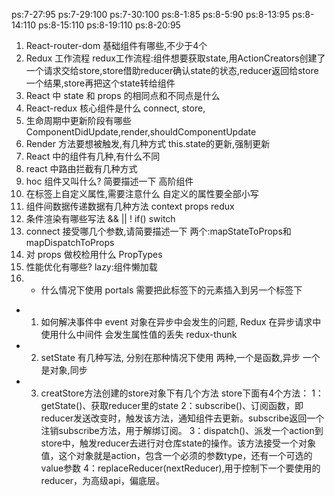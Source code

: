 ps:7-27:95
ps:7-29:100
ps:7-30:100
ps:8-1:85
ps:8-5:90
ps:8-13:95
ps:8-14:110
ps:8-15:110
ps:8-19:110
ps:8-20:95

1. React-router-dom 基础组件有哪些,不少于4个
2. Redux 工作流程
    redux工作流程:组件想要获取state,用ActionCreators创建了一个请求交给store,store借助reducer确认state的状态,reducer返回给store一个结果,store再把这个state转给组件
3. React 中 state 和 props 的相同点和不同点是什么
4. React-redux 核心组件是什么              connect, store, 
5. 生命周期中更新阶段有哪些                 ComponentDidUpdate,render,shouldComponentUpdate
6. Render 方法要想被触发,有几种方式         this.state的更新,强制更新
7. React 中的组件有几种,有什么不同
8. react 中路由拦截有几种方式
9. hoc 组件又叫什么? 简要描述一下           高阶组件
10. 在标签上自定义属性,需要注意什么         自定义的属性要全部小写  
11. 组件间数据传递数据有几种方法            context props redux
12. 条件渲染有哪些写法                      && || !  if()  switch
13. connect 接受哪几个参数,请简要描述一下    两个:mapStateToProps和mapDispatchToProps
14. 对 props 做校检用什么                   PropTypes
15. 性能优化有哪些?                         lazy:组件懒加载 
16. * 什么情况下使用 portals                需要把此标签下的元素插入到另一个标签下

- 1. 如何解决事件中 event 对象在异步中会发生的问题, Redux 在异步请求中使用什么中间件
    会发生属性值的丢失      redux-thunk
- 2. setState 有几种写法, 分别在那种情况下使用
    两种,一个是函数,异步    一个是对象,同步
- 3. creatStore方法创建的store对象下有几个方法
     store下面有4个方法：
        1：getState()、获取reducer里的state
        2：subscribe()、订阅函数，即reducer发送改变时，触发该方法，通知组件去更新。subscribe返回一个注销subscribe方法，用于解绑订阅。
        3：dispatch()、派发一个action到store中，触发reducer去进行对仓库state的操作。该方法接受一个对象值，这个对象就是action，包含一个必须的参数type，还有一个可选的value参数
        4：replaceReducer(nextReducer),用于控制下一个要使用的reducer，为高级api，偏底层。
